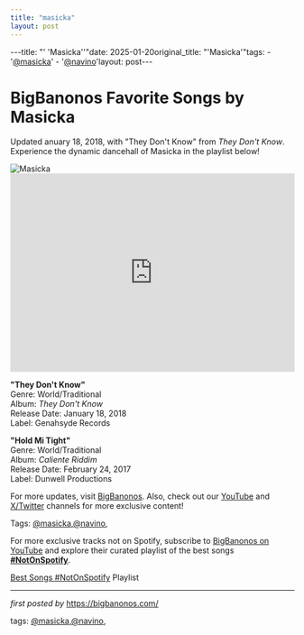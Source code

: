 ```yaml
---
title: "masicka"
layout: post
---
```

---title: "' 'Masicka''"date: 2025-01-20original_title: "'Masicka'"tags:  - '[@masicka](/tags/masicka/)'  - '[@navino](/tags/navino/)'layout: post---<!-- Title of the Post --><h1 >BigBanonos Favorite Songs by Masicka</h1> <!-- Introductory Text --><p >Updated anuary 18, 2018, with "They Don't Know" from <em>They Don't Know</em>. Experience the dynamic dancehall of Masicka in the playlist below!</p> <!-- Featured Image --><div > <img src="https://urbanislandz.com/wp-content/uploads/2024/02/Masicka-5-760x500.jpeg" alt="Masicka" /></div> <!-- Spotify Embed --><div > <iframe src="https://open.spotify.com/embed/playlist/45yPRotYI7yzGmFb3giH6g?utm_source=generator" width="100%" height="352" frameBorder="0" allowfullscreen="" allow="autoplay; clipboard-write; encrypted-media; fullscreen; picture-in-picture" loading="lazy"></iframe></div> <!-- Song Information --><div > <p><strong>"They Don't Know"</strong><br> Genre: World/Traditional<br> Album: <em>They Don't Know</em><br> Release Date: January 18, 2018<br> Label: Genahsyde Records</p> <p><strong>"Hold Mi Tight"</strong><br> Genre: World/Traditional<br> Album: <em>Caliente Riddim</em><br> Release Date: February 24, 2017<br> Label: Dunwell Productions</p></div> <!-- Footer Links --><div > <p>For more updates, visit <a href="https://bigbanonos.com/" target="_blank">BigBanonos</a>. Also, check out our <a href="https://www.youtube.com/[@BigBanonos](/tags/BigBanonos/)" target="_blank">YouTube</a> and <a href="https://x.com/bigbanonos" target="_blank">X/Twitter</a> channels for more exclusive content!</p></div> <!-- Tags --><p >Tags: [@masicka](/tags/masicka/),[@navino](/tags/navino/),</p><!--Subscribe and Playlist Links--><div>    <p>For more exclusive tracks not on Spotify, subscribe to <a href="https://www.youtube.com/[@BigBanonos](/tags/BigBanonos/)" target="_blank">BigBanonos on YouTube</a> and explore their curated playlist of the best songs <strong>[#NotOnSpotify](/tags/NotOnSpotify/)</strong>.</p>    <p><a href="https://www.youtube.com/playlist?list=PLtuNtuTatqI0kFahUCbtbfenC_ET5O_tr" target="_blank">Best Songs [#NotOnSpotify](/tags/NotOnSpotify/) Playlist<br /></a></p></div><hr /><p><em>first posted by</em> <a href="https://bigbanonos.com/" rel="noopener" target="_new">https://bigbanonos.com/</a></p><p>tags: [@masicka](/tags/masicka/),[@navino](/tags/navino/),</p>